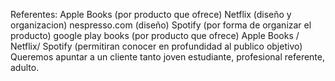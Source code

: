 Referentes:
Apple Books (por producto que ofrece)
Netflix (diseño y organizacion)
nespresso.com (diseño)
Spotify (por forma de organizar el producto)
google play books (por producto que ofrece)
Apple Books / Netflix/ Spotify (permitiran conocer en profundidad al publico objetivo) Queremos apuntar a un cliente tanto joven estudiante, profesional referente, adulto. 
